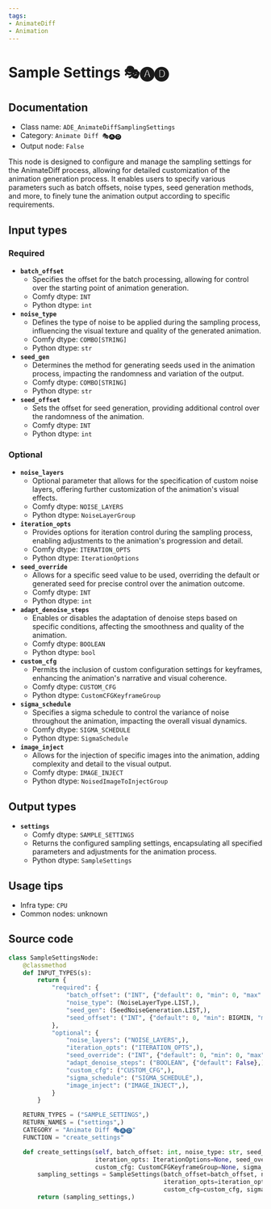```yaml
---
tags:
- AnimateDiff
- Animation
---
```


# Sample Settings 🎭🅐🅓
## Documentation
- Class name: `ADE_AnimateDiffSamplingSettings`
- Category: `Animate Diff 🎭🅐🅓`
- Output node: `False`

This node is designed to configure and manage the sampling settings for the AnimateDiff process, allowing for detailed customization of the animation generation process. It enables users to specify various parameters such as batch offsets, noise types, seed generation methods, and more, to finely tune the animation output according to specific requirements.
## Input types
### Required
- **`batch_offset`**
    - Specifies the offset for the batch processing, allowing for control over the starting point of animation generation.
    - Comfy dtype: `INT`
    - Python dtype: `int`
- **`noise_type`**
    - Defines the type of noise to be applied during the sampling process, influencing the visual texture and quality of the generated animation.
    - Comfy dtype: `COMBO[STRING]`
    - Python dtype: `str`
- **`seed_gen`**
    - Determines the method for generating seeds used in the animation process, impacting the randomness and variation of the output.
    - Comfy dtype: `COMBO[STRING]`
    - Python dtype: `str`
- **`seed_offset`**
    - Sets the offset for seed generation, providing additional control over the randomness of the animation.
    - Comfy dtype: `INT`
    - Python dtype: `int`
### Optional
- **`noise_layers`**
    - Optional parameter that allows for the specification of custom noise layers, offering further customization of the animation's visual effects.
    - Comfy dtype: `NOISE_LAYERS`
    - Python dtype: `NoiseLayerGroup`
- **`iteration_opts`**
    - Provides options for iteration control during the sampling process, enabling adjustments to the animation's progression and detail.
    - Comfy dtype: `ITERATION_OPTS`
    - Python dtype: `IterationOptions`
- **`seed_override`**
    - Allows for a specific seed value to be used, overriding the default or generated seed for precise control over the animation outcome.
    - Comfy dtype: `INT`
    - Python dtype: `int`
- **`adapt_denoise_steps`**
    - Enables or disables the adaptation of denoise steps based on specific conditions, affecting the smoothness and quality of the animation.
    - Comfy dtype: `BOOLEAN`
    - Python dtype: `bool`
- **`custom_cfg`**
    - Permits the inclusion of custom configuration settings for keyframes, enhancing the animation's narrative and visual coherence.
    - Comfy dtype: `CUSTOM_CFG`
    - Python dtype: `CustomCFGKeyframeGroup`
- **`sigma_schedule`**
    - Specifies a sigma schedule to control the variance of noise throughout the animation, impacting the overall visual dynamics.
    - Comfy dtype: `SIGMA_SCHEDULE`
    - Python dtype: `SigmaSchedule`
- **`image_inject`**
    - Allows for the injection of specific images into the animation, adding complexity and detail to the visual output.
    - Comfy dtype: `IMAGE_INJECT`
    - Python dtype: `NoisedImageToInjectGroup`
## Output types
- **`settings`**
    - Comfy dtype: `SAMPLE_SETTINGS`
    - Returns the configured sampling settings, encapsulating all specified parameters and adjustments for the animation process.
    - Python dtype: `SampleSettings`
## Usage tips
- Infra type: `CPU`
- Common nodes: unknown


## Source code
```python
class SampleSettingsNode:
    @classmethod
    def INPUT_TYPES(s):
        return {
            "required": {
                "batch_offset": ("INT", {"default": 0, "min": 0, "max": BIGMAX}),
                "noise_type": (NoiseLayerType.LIST,),
                "seed_gen": (SeedNoiseGeneration.LIST,),
                "seed_offset": ("INT", {"default": 0, "min": BIGMIN, "max": BIGMAX}),
            },
            "optional": {
                "noise_layers": ("NOISE_LAYERS",),
                "iteration_opts": ("ITERATION_OPTS",),
                "seed_override": ("INT", {"default": 0, "min": 0, "max": 0xffffffffffffffff, "forceInput": True}),
                "adapt_denoise_steps": ("BOOLEAN", {"default": False},),
                "custom_cfg": ("CUSTOM_CFG",),
                "sigma_schedule": ("SIGMA_SCHEDULE",),
                "image_inject": ("IMAGE_INJECT",),
            }
        }

    RETURN_TYPES = ("SAMPLE_SETTINGS",)
    RETURN_NAMES = ("settings",)
    CATEGORY = "Animate Diff 🎭🅐🅓"
    FUNCTION = "create_settings"

    def create_settings(self, batch_offset: int, noise_type: str, seed_gen: str, seed_offset: int, noise_layers: NoiseLayerGroup=None,
                        iteration_opts: IterationOptions=None, seed_override: int=None, adapt_denoise_steps=False,
                        custom_cfg: CustomCFGKeyframeGroup=None, sigma_schedule: SigmaSchedule=None, image_inject: NoisedImageToInjectGroup=None):
        sampling_settings = SampleSettings(batch_offset=batch_offset, noise_type=noise_type, seed_gen=seed_gen, seed_offset=seed_offset, noise_layers=noise_layers,
                                           iteration_opts=iteration_opts, seed_override=seed_override, adapt_denoise_steps=adapt_denoise_steps,
                                           custom_cfg=custom_cfg, sigma_schedule=sigma_schedule, image_injection=image_inject)
        return (sampling_settings,)

```
